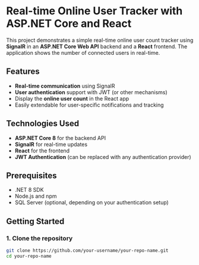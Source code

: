 # Real-time Online User Tracker with ASP.NET Core and React

This project demonstrates a simple real-time online user count tracker using **SignalR** in an **ASP.NET Core Web API** backend and a **React** frontend. The application shows the number of connected users in real-time.

## Features

- **Real-time communication** using SignalR
- **User authentication** support with JWT (or other mechanisms)
- Display the **online user count** in the React app
- Easily extendable for user-specific notifications and tracking

## Technologies Used

- **ASP.NET Core 8** for the backend API
- **SignalR** for real-time updates
- **React** for the frontend
- **JWT Authentication** (can be replaced with any authentication provider)
  
## Prerequisites

- .NET 8 SDK
- Node.js and npm
- SQL Server (optional, depending on your authentication setup)

## Getting Started

### 1. Clone the repository

```bash
git clone https://github.com/your-username/your-repo-name.git
cd your-repo-name
